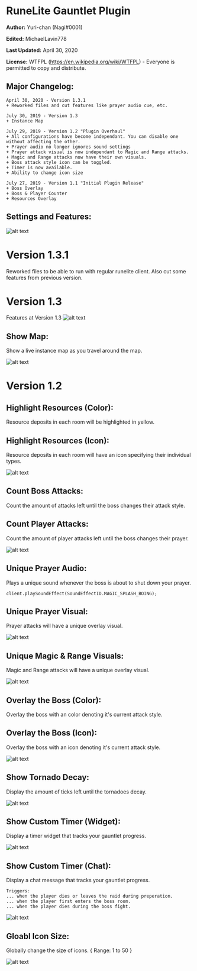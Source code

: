 # RuneLite Gauntlet Plugin
**Author:** Yuri-chan (Nagi#0001)

**Edited:** MichaelLavin778

**Last Updated:** April 30, 2020

**License:** WTFPL (https://en.wikipedia.org/wiki/WTFPL) - Everyone is permitted to copy and distribute.

## Major Changelog:
```
April 30, 2020 - Version 1.3.1
+ Reworked files and cut features like prayer audio cue, etc.

July 30, 2019 - Version 1.3
+ Instance Map

July 29, 2019 - Version 1.2 "Plugin Overhaul"
+ All configurations have become independant. You can disable one without affecting the other.
+ Prayer audio no longer ignores sound settings
+ Prayer attack visual is now independant to Magic and Range attacks.
+ Magic and Range attacks now have their own visuals.
+ Boss attack style icon can be toggled.
+ Timer is now available.
+ Ability to change icon size

July 27, 2019 - Version 1.1 "Initial Plugin Release"
+ Boss Overlay
+ Boss & Player Counter
+ Resources Overlay
```

## Settings and Features:
![alt text](https://www.260.loneliestmimikyu.com/GauntletFeatures.png)


# Version 1.3.1
Reworked files to be able to run with regular runelite client. Also cut some features from previous version.

# Version 1.3
Features at Version 1.3
![alt text](https://www.kthisiscvpv.com/OFQRV156450711931fMT.png)

## Show Map: 
Show a live instance map as you travel around the map.

![alt text](https://www.kthisiscvpv.com/V4gZu1564507042yaJqx.png)

# Version 1.2

## Highlight Resources (Color): 
Resource deposits in each room will be highlighted in yellow.

## Highlight Resources (Icon): 
Resource deposits in each room will have an icon specifying their individual types.

![alt text](https://www.kthisiscvpv.com/AA7z61564447413LG9GI.png)

## Count Boss Attacks: 
Count the amount of attacks left until the boss changes their attack style.

## Count Player Attacks: 
Count the amount of player attacks left until the boss changes their prayer.

![alt text](https://www.kthisiscvpv.com/46dC515644638509q6gV.png)

## Unique Prayer Audio: 
Plays a unique sound whenever the boss is about to shut down your prayer.

``client.playSoundEffect(SoundEffectID.MAGIC_SPLASH_BOING);``

## Unique Prayer Visual: 
Prayer attacks will have a unique overlay visual.

![alt text](https://www.kthisiscvpv.com/64nol15644637343GmeX.png)

## Unique Magic & Range Visuals: 
Magic and Range attacks will have a unique overlay visual.

![alt text](https://www.kthisiscvpv.com/hrphS1564463651qNz2r.png)

## Overlay the Boss (Color): 
Overlay the boss with an color denoting it's current attack style.

## Overlay the Boss (Icon): 
Overlay the boss with an icon denoting it's current attack style.

![alt text](https://www.kthisiscvpv.com/QC2P91564447661A598x.png)

## Show Tornado Decay: 
Display the amount of ticks left until the tornadoes decay.

![alt text](https://www.kthisiscvpv.com/H44wz1564448298tMMS5.png)

## Show Custom Timer (Widget): 
Display a timer widget that tracks your gauntlet progress.

![alt text](https://www.kthisiscvpv.com/hZT4a1564448458EP5y4.png)

## Show Custom Timer (Chat): 
Display a chat message that tracks your gauntlet progress.

```
Triggers:
... when the player dies or leaves the raid during preperation.
... when the player first enters the boss room.
... when the player dies during the boss fight.
```

![alt text](https://www.kthisiscvpv.com/uW8IY1564448575Sn5ze.png)

## Gloabl Icon Size: 
Globally change the size of icons. { Range: 1 to 50 }

![alt text](https://www.kthisiscvpv.com/JQNN71564448951PRMGV.gif)
